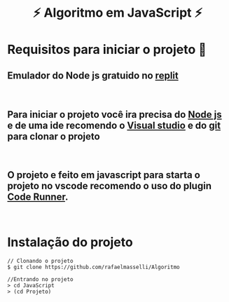 
<h1 align="center"> ⚡ Algoritmo em JavaScript ⚡ </h1>

# Requisitos para iniciar o projeto 🎲

## Emulador do Node js gratuido no <a href="https://replit.com/languages/javascript">replit</a>
<br>

## Para iniciar o projeto você ira precisa do <a href="https://nodejs.org/en/">Node js</a> e de uma ide recomendo o <a href="https://visualstudio.microsoft.com/pt-br/downloads/">Visual studio</a> e do <a href="https://git-scm.com/downloads">git</a> para clonar o projeto
<br>

## O projeto e feito em javascript para starta o projeto no vscode recomendo o uso do plugin <a href="https://marketplace.visualstudio.com/items?itemName=formulahendry.code-runner">Code Runner</a>.
<br>


# Instalação do projeto 

```
// Clonando o projeto 
$ git clone https://github.com/rafaelmasselli/Algoritmo

//Entrando no projeto 
> cd JavaScript
> (cd Projeto)
```
